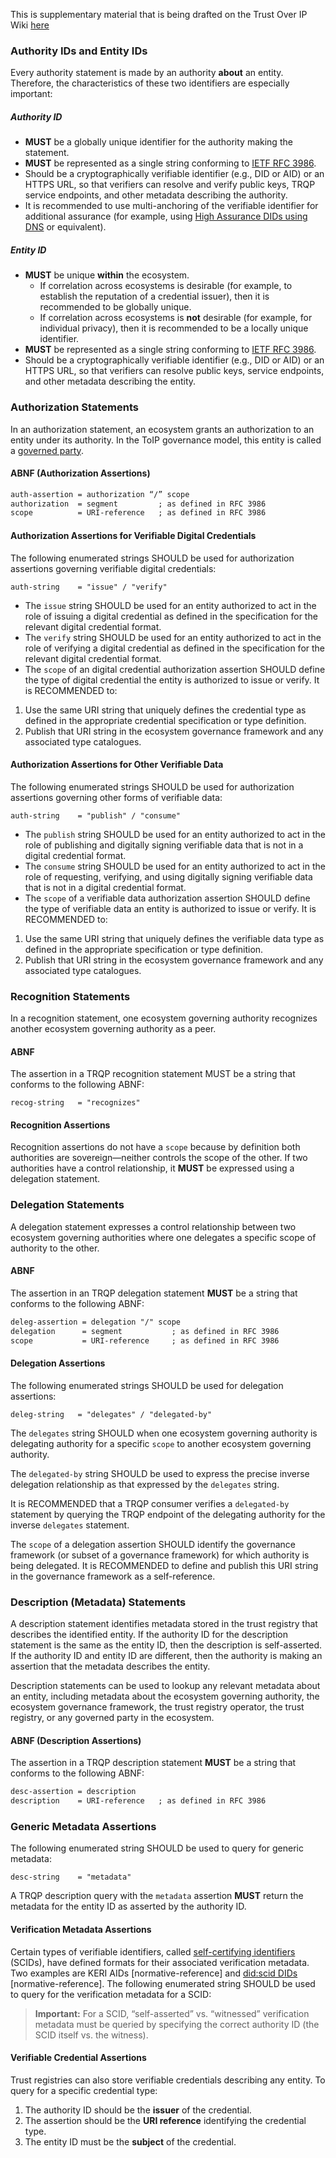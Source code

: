 This is supplementary material that is being drafted on the Trust Over IP Wiki [here](https://lf-toip.atlassian.net/wiki/spaces/HOME/pages/149749777/TRQP+Query+Vocabulary)

### Authority IDs and Entity IDs

Every authority statement is made by an authority **about** an entity. Therefore, the characteristics of these two identifiers are especially important:

##### Authority ID
- **MUST** be a globally unique identifier for the authority making the statement.  
- **MUST** be represented as a single string conforming to [IETF RFC&nbsp;3986](https://datatracker.ietf.org/doc/html/rfc3986).  
- Should be a cryptographically verifiable identifier (e.g., DID or AID) or an HTTPS URL, so that verifiers can resolve and verify public keys, TRQP service endpoints, and other metadata describing the authority.  
- It is recommended to use multi-anchoring of the verifiable identifier for additional assurance (for example, using [High Assurance DIDs using DNS](https://www.ietf.org/archive/id/draft-carter-high-assurance-dids-with-dns-03.html) or equivalent).

##### Entity ID
- **MUST** be unique **within** the ecosystem.  
  - If correlation across ecosystems is desirable (for example, to establish the reputation of a credential issuer), then it is recommended to be globally unique.  
  - If correlation across ecosystems is **not** desirable (for example, for individual privacy), then it is recommended to be a locally unique identifier.  
- **MUST** be represented as a single string conforming to [IETF RFC&nbsp;3986](https://datatracker.ietf.org/doc/html/rfc3986).  
- Should be a cryptographically verifiable identifier (e.g., DID or AID) or an HTTPS URL, so that verifiers can resolve public keys, service endpoints, and other metadata describing the entity.

### Authorization Statements

In an authorization statement, an ecosystem grants an authorization to an entity under its authority. In the ToIP governance model, this entity is called a [governed party](https://glossary.trustoverip.org/#term:governed-party).

#### ABNF (Authorization Assertions)
```txt
auth-assertion = authorization “/” scope
authorization  = segment         ; as defined in RFC 3986
scope          = URI-reference   ; as defined in RFC 3986
```

#### Authorization Assertions for Verifiable Digital Credentials

The following enumerated strings SHOULD be used for authorization assertions governing verifiable digital credentials:

`auth-string	= "issue" / "verify"`

- The `issue` string SHOULD be used for an entity authorized to act in the role of issuing a digital credential as defined in the specification for the relevant digital credential format.
- The `verify` string SHOULD be used for an entity authorized to act in the role of verifying a digital credential as defined in the specification for the relevant digital credential format.
- The `scope` of an digital credential authorization assertion SHOULD define the type of digital credential the entity is authorized to issue or verify. It is RECOMMENDED to:

1. Use the same URI string that uniquely defines the credential type as defined in the appropriate credential specification or type definition.  
2. Publish that URI string in the ecosystem governance framework and any associated type catalogues.

#### Authorization Assertions for Other Verifiable Data

The following enumerated strings SHOULD be used for authorization assertions governing other forms of verifiable data:

`auth-string	= "publish" / "consume"`

- The `publish` string SHOULD be used for an entity authorized to act in the role of publishing and digitally signing verifiable data that is not in a digital credential format.
- The `consume` string SHOULD be used for an entity authorized to act in the role of requesting, verifying, and using digitally signing verifiable data that is not in a digital credential format.
- The `scope` of a verifiable data authorization assertion SHOULD define the type of verifiable data an entity is authorized to issue or verify. It is RECOMMENDED to:

1. Use the same URI string that uniquely defines the verifiable data type as defined in the appropriate specification or type definition.  
2. Publish that URI string in the ecosystem governance framework and any associated type catalogues.


### Recognition Statements

In a recognition statement, one ecosystem governing authority recognizes another ecosystem governing authority as a peer.

#### ABNF

The assertion in a TRQP recognition statement MUST be a string that conforms to the following ABNF:

`recog-string	= "recognizes"`

#### Recognition Assertions

Recognition assertions do not have a `scope` because by definition both authorities are sovereign—neither controls the scope of the other. If two authorities have a control relationship, it **MUST** be expressed using a delegation statement.

### Delegation Statements

A delegation statement expresses a control relationship between two ecosystem governing authorities where one delegates a specific scope of authority to the other.

#### ABNF

The assertion in an TRQP delegation statement **MUST** be a string that conforms to the following ABNF:

```txt
deleg-assertion	= delegation "/" scope
delegation		= segment			; as defined in RFC 3986  
scope			= URI-reference		; as defined in RFC 3986
```
#### Delegation Assertions
    
The following enumerated strings SHOULD be used for delegation assertions:

`deleg-string	= "delegates" / "delegated-by"`

The `delegates` string SHOULD when one ecosystem governing authority is delegating authority for a specific `scope` to another ecosystem governing authority.

The `delegated-by` string SHOULD be used to express the precise inverse delegation relationship as that expressed by the `delegates` string.

It is RECOMMENDED that a TRQP consumer verifies a `delegated-by` statement by querying the TRQP endpoint of the delegating authority for the inverse `delegates` statement.

The `scope` of a delegation assertion SHOULD identify the governance framework (or subset of a governance framework) for which authority is being delegated. It is RECOMMENDED to define and publish this URI string in the governance framework as a self-reference.


### Description (Metadata) Statements

A description statement identifies metadata stored in the trust registry that describes the identified entity. If the authority ID for the description statement is the same as the entity ID, then the description is self-asserted. If the authority ID and entity ID are different, then the authority is making an assertion that the metadata describes the entity.

Description statements can be used to lookup any relevant metadata about an entity, including metadata about the ecosystem governing authority, the ecosystem governance framework, the trust registry operator, the trust registry, or any governed party in the ecosystem.


#### ABNF (Description Assertions)

The assertion in a TRQP description statement **MUST** be a string that conforms to the following ABNF: 

```txt
desc-assertion = description
description    = URI-reference   ; as defined in RFC 3986
```

### Generic Metadata Assertions

The following enumerated string SHOULD be used to query for generic metadata:

`desc-string	= "metadata"`

A TRQP description query with the `metadata` assertion **MUST** return the metadata
for the entity ID as asserted by the authority ID.

#### Verification Metadata Assertions

Certain types of verifiable identifiers, called [self-certifying identifiers](https://glossary.trustoverip.org/#term:self-certifying-identifier) (SCIDs), have defined formats for their associated verification metadata. Two examples are KERI AIDs \[normative-reference\] and [did:scid DIDs](https://lf-toip.atlassian.net/wiki/spaces/HOME/pages/88572360/DID+SCID+Method+Specification) \[normative-reference\]. The following enumerated string SHOULD be used to query for the verification metadata for a SCID:

> **Important:** For a SCID, “self-asserted” vs. “witnessed” verification metadata must be queried by specifying the correct authority ID (the SCID itself vs. the witness).

#### Verifiable Credential Assertions

Trust registries can also store verifiable credentials describing any entity. To query for a specific credential type:

1. The authority ID should be the **issuer** of the credential.  
2. The assertion should be the **URI reference** identifying the credential type.  
3. The entity ID must be the **subject** of the credential.



